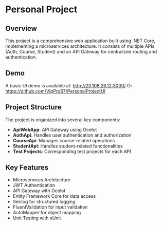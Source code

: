 # Personal Project

## Overview

This project is a comprehensive web application built using .NET Core, implementing a microservices architecture. It consists of multiple APIs (Auth, Course, Student) and an API Gateway for centralized routing and authentication.

## Demo

A basic UI demo is available at: http://20.108.26.12:3000/
Or https://github.com/VipPro67/PersonalProjectUI

## Project Structure

The project is organized into several key components:

- **ApiWebApp**: API Gateway using Ocelot
- **AuthApi**: Handles user authentication and authorization
- **CourseApi**: Manages course-related operations
- **StudentApi**: Handles student-related functionalities
- **Test Projects**: Corresponding test projects for each API

## Key Features

- Microservices Architecture
- JWT Authentication
- API Gateway with Ocelot
- Entity Framework Core for data access
- Serilog for structured logging
- FluentValidation for input validation
- AutoMapper for object mapping
- Unit Testing with xUnit

